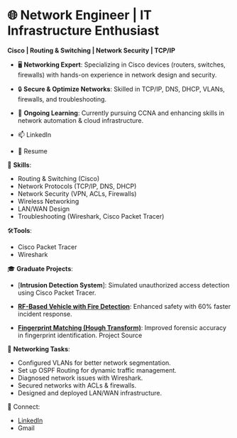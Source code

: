 # 🌐 Network Engineer | IT Infrastructure Enthusiast 

**Cisco | Routing & Switching | Network Security | TCP/IP**

- 🖥️ **Networking Expert**: Specializing in Cisco devices (routers, switches, firewalls) with hands-on experience in network design and security.
  
- 🔒 **Secure & Optimize Networks**: Skilled in TCP/IP, DNS, DHCP, VLANs, firewalls, and troubleshooting.
  
- 🚀 **Ongoing Learning**: Currently pursuing CCNA and enhancing skills in network automation & cloud infrastructure.

- 📫 LinkedIn
- 📄 Resume

🔧 **Skills**:
- Routing & Switching (Cisco)
- Network Protocols (TCP/IP, DNS, DHCP)
- Network Security (VPN, ACLs, Firewalls)
- Wireless Networking
- LAN/WAN Design
- Troubleshooting (Wireshark, Cisco Packet Tracer)

🛠**Tools**:
- Cisco Packet Tracer
- Wireshark

🎓 **Graduate Projects**:

- [**Intrusion Detection System**]: 
Simulated unauthorized access detection using Cisco Packet Tracer.

- [**RF-Based Vehicle with Fire Detection**](https://github.com/Akshayathangavelu/RF-BASED-MATERIAL-TRANSPORTATION-VEHICLE-WITH-OBSTACLE-AND-FIRE-DETECTION): 
Enhanced safety with 60% faster incident response.

- [**Fingerprint Matching (Hough Transform)**](https://github.com/Akshayathangavelu/Latent-fingerprint-matching-using-descriptor-based-Hough-Transform): 
Improved forensic accuracy in fingerprint identification.
Project Source

🔄 **Networking Tasks**:
- Configured VLANs for better network segmentation.
- Set up OSPF Routing for dynamic traffic management.
- Diagnosed network issues with Wireshark.
- Secured networks with ACLs & firewalls.
- Designed and deployed LAN/WAN infrastructure.

🤝 Connect:
- [LinkedIn]()
- Gmail
